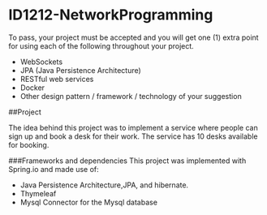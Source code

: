 # ID1212-NetworkProgramming

To pass, your project must be accepted and you will get one (1) extra point for using each of the following throughout your project.

* WebSockets
* JPA (Java Persistence Architecture)
* RESTful web services
* Docker
* Other design pattern / framework / technology of your suggestion

##Project

The idea behind this project was to implement a service where people can sign up and book a desk for their work.
The service has 10 desks available for booking. 

###Frameworks and dependencies
This project was implemented with Spring.io and made use of:
- Java Persistence Architecture,JPA, and hibernate.
- Thymeleaf
- Mysql Connector for the Mysql database


